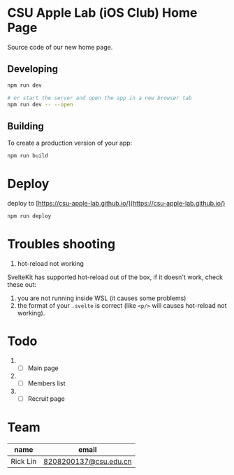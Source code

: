 # CSU Apple Lab (iOS Club) Home Page

Source code of our new home page.

## Developing

```bash
npm run dev

# or start the server and open the app in a new browser tab
npm run dev -- --open
```

## Building

To create a production version of your app:

```bash
npm run build
```

# Deploy

deploy to [https://csu-apple-lab.github.io/](https://csu-apple-lab.github.io/)
```bash
npm run deploy
```
# Troubles shooting

1. hot-reload not working

SvelteKit has supported hot-reload out of the box, if it doesn't work, check these out:

1. you are not running inside WSL (it causes some problems)
2. the format of your `.svelte` is correct (like `<p/>` will causes hot-reload not working).

# Todo

1. - [ ] Main page
2. - [ ] Members list
3. - [ ] Recruit page

# Team

| name     | email                 |
| ----     | ----                  |
| Rick Lin | 8208200137@csu.edu.cn |